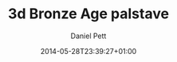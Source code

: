 ---
title: 3d Bronze Age palstave
date: 2014-05-28T23:39:27+01:00
author: Daniel Pett
slug: /blog/3d-bronze-age-palstave/
categories:
  - Meandering
section: image
featuredImg: ../images/2014/05/IMG_20140527_174747.jpg
featuredImgAlt: A 3d printed Bronze Age palstave from the British Museum
---